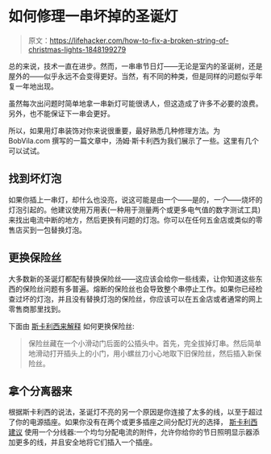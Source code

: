 # 如何修理一串坏掉的圣诞灯

> 原文：<https://lifehacker.com/how-to-fix-a-broken-string-of-christmas-lights-1848199279>

总的来说，技术一直在进步。然而，一串串节日灯——无论是室内的圣诞树，还是屋外的——似乎永远不会变得更好。当然，有不同的种类，但是同样的问题似乎年复一年地出现。



虽然每次出问题时简单地拿一串新灯可能很诱人，但这造成了许多不必要的浪费。另外，也不能保证下一串会更好。

所以，如果用灯串装饰对你来说很重要，最好熟悉几种修理方法。为 BobVila.com 撰写的一篇文章中，汤姆·斯卡利西为我们展示了一些。这里有几个可以试试。

## 找到坏灯泡

如果你插上一串灯，却什么也没亮，说这可能是由一个——是的，*一个*——烧坏的灯泡引起的。他建议使用万用表(一种用于测量两个或更多电气值的数字测试工具)来找出电流中断的地方，然后更换有问题的灯泡。你可以在任何五金店或类似的零售店买到一包替换灯泡。

## 更换保险丝

大多数新的圣诞灯都配有替换保险丝——这应该会给你一些线索，让你知道这些东西的保险丝问题有多普遍。熔断的保险丝也会导致整个串停止工作。如果你已经检查过坏的灯泡，并且没有替换灯泡的保险丝，你应该可以在五金店或者通常的网上零售商那里找到。

下面由 [斯卡利西来解释](https://www.bobvila.com/articles/how-to-fix-christmas-lights/) 如何更换保险丝:

> 保险丝藏在一个小滑动门后面的公插头中。首先，完全拔掉灯串。然后简单地滑动打开插头上的小门，用小螺丝刀小心地取下旧保险丝，然后插入新保险丝。

## 拿个分离器来

根据斯卡利西的说法，圣诞灯不亮的另一个原因是你连接了太多的线，以至于超过了你的电源插座。如果你没有在两个或更多插座之间分配灯光的选择， [斯卡利西建议](https://www.bobvila.com/articles/how-to-fix-christmas-lights/) 使用一个分线器:一个均匀分配电流的附件，允许你给你的节日照明显示器添加更多的线，并且安全地将它们插入一个插座。